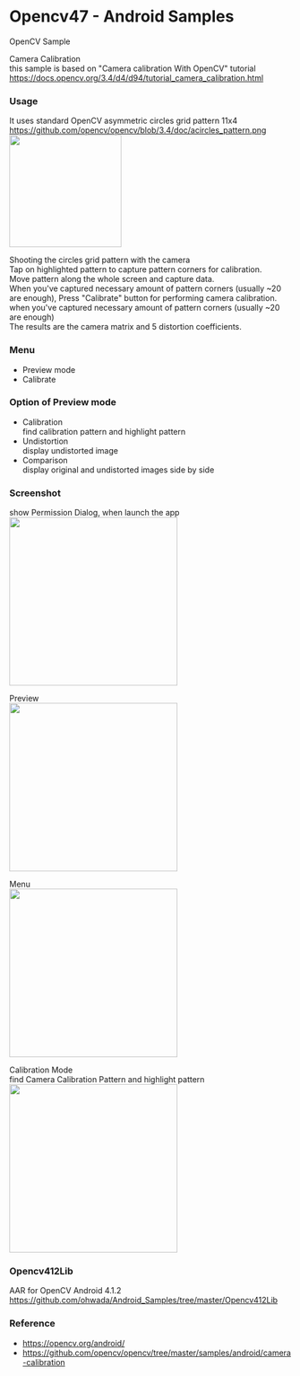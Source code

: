 Opencv47 - Android Samples
===============

OpenCV Sample <br/>

Camera Calibration <br/>
 this sample is based on "Camera calibration With OpenCV" tutorial  <br/>
https://docs.opencv.org/3.4/d4/d94/tutorial_camera_calibration.html  <br/>

### Usage <br/>
It uses standard OpenCV asymmetric circles grid pattern 11x4 <br/>
https://github.com/opencv/opencv/blob/3.4/doc/acircles_pattern.png <br/>
<image src="https://raw.githubusercontent.com/ohwada/Android_Samples/master/Opencv47/screenshot/opencv47_camera_permission.png" width="200" /><br/>

Shooting the circles grid pattern with the camera <br/>
Tap on highlighted pattern to capture pattern corners for calibration. <br/>
Move pattern along the whole screen and capture data. <br/>
When you've captured necessary amount of pattern corners (usually ~20 are enough),
Press "Calibrate" button for performing camera calibration. <br/>
when you've captured necessary amount of pattern corners (usually ~20 are enough) <br/>
The results are the camera matrix and 5 distortion coefficients. <br/>

### Menu <br/>
- Preview mode <br/>
- Calibrate <br/>

### Option of Preview mode <br/>
- Calibration <br/>
find calibration pattern and highlight pattern <br/>
- Undistortion <br/>
display undistorted image <br/>
- Comparison <br/>
display original and undistorted images side by side <br/>

### Screenshot <br/>
show Permission Dialog, when launch the app <br/>
<image src="https://raw.githubusercontent.com/ohwada/Android_Samples/master/Opencv47/screenshot/opencv47_camera_permission.png" width="300" /><br/>

Preview <br/>
<image src="https://raw.githubusercontent.com/ohwada/Android_Samples/master/Opencv47/screenshot/Opencv47_preview.png" width="300" /><br/>

Menu <br/>
<image src="https://raw.githubusercontent.com/ohwada/Android_Samples/master/Opencv47/screenshot/opencv47_menu_preview_mode.png" width="300" /><br/>

Calibration Mode <br/>
find Camera Calibration Pattern and highlight pattern <br/>
<image src="https://raw.githubusercontent.com/ohwada/Android_Samples/master/Opencv47/screenshot/ opencv47_mode_calibration.png" width="300" /><br/>


### Opencv412Lib <br/>
AAR for OpenCV Android 4.1.2 <br/>
https://github.com/ohwada/Android_Samples/tree/master/Opencv412Lib <br/>

### Reference <br/>
- https://opencv.org/android/
- https://github.com/opencv/opencv/tree/master/samples/android/camera-calibration

